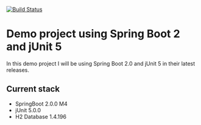 [![Build Status](https://travis-ci.org/jesusgsdev/springboot2junit5.svg?branch=master)](https://travis-ci.org/jesusgsdev/springboot2junit5)

# Demo project using Spring Boot 2 and jUnit 5
In this demo project I will be using Spring Boot 2.0 and jUnit 5 in their latest releases.

## Current stack

- SpringBoot 2.0.0 M4
- jUnit 5.0.0
- H2 Database 1.4.196